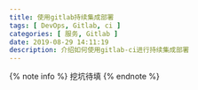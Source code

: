 ```yaml
---
title: 使用gitlab持续集成部署
tags: [ DevOps, Gitlab, ci ]
categories: [ 服务, Gitlab ]
date: 2019-08-29 14:11:19
description: 介绍如何使用gitlab-ci进行持续集成部署
---
```


{% note info %}
挖坑待填
{% endnote %}
